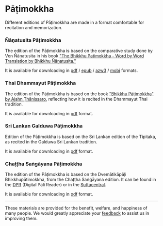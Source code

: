 

# Pāṭimokkha

Different editions of Pāṭimokkha are made in a format comfortable for recitation and memorization.

### Ñāṇatusita Pāṭimokkha

The edition of the Pāṭimokkha is based on the comparative study done by Ven Ñāṇatusita in his book ["The Bhikkhu Patimokkha - Word by Word Translation by Bhikkhu Ñāṇatusita."](https://www.bps.lk/olib/bp/bp626s_Nyanatusita_Analysis-of-Bhikkhu-Patimokkha.pdf)


It is available for downloading in [pdf](https://github.com/sasanarakkha/nanatusita-patimokkha/releases/latest/download/Nanatusita_Bhikkhupatimokkha.pdf) / [epub](https://github.com/sasanarakkha/nanatusita-patimokkha/releases/latest/download/Nanatusita_Bhikkhupatimokkha.pdf) / [azw3](https://github.com/sasanarakkha/nanatusita-patimokkha/releases/latest/download/Nanatusita_Bhikkhupatimokkha.azw3) / [mobi](https://github.com/sasanarakkha/nanatusita-patimokkha/releases/latest/download/Nanatusita_Bhikkhupatimokkha.mobi) formats.

### Thai Dhammayut Pāṭimokkha

The edition of the Pāṭimokkha is based on the book ["Bhikkhu Pāṭimokkha" by Ajahn Ṭhānissaro](https://archive.org/details/bhikkhu-patimokkha.-pali-english.thanissaro/BhikkhuPa%E1%B9%ADimokkha.P%C4%81li-English.%E1%B9%ACh%C4%81nissaro.2Up/mode/2up), reflecting how it is recited in the Dhammayut Thai tradition.

It is available for downloading in [pdf](https://github.com/sasanarakkha/thai-dhammayut-patimokkha/releases/latest/download/Thai_Dhammayut_Bhikkhupatimokkha.pdf) format.


### Sri Lankan Galduwa Pāṭimokkha

Edition of the Pāṭimokkha is based on the Sri Lankan edition of the Tipitaka, as recited in the Galduwa Sri Lankan tradition.

It is available for downloading in [pdf](https://github.com/sasanarakkha/galduwa-patimokkha/releases/latest/download/Galduwa_Bhikkhupatimokkha.pdf) format.


### Chaṭṭha Saṅgāyana Pāṭimokkha

The edition of the Pāṭimokkha is based on the Dvemātikāpāḷi Bhikkhupātimokkha, from the Chaṭṭha Saṅgāyana edition. It can be found in the [DPR](https://www.digitalpalireader.online/_dprhtml/index.html?loc=v.6.0.x.x.x.x.t) (Digital Pāli Reader) or in the [Suttacentral](https://suttacentral.net/pli-tv-bu-pm/pli/ms?layout=plain&reference=cck/pts/vri&notes=asterisk&highlight=true&script=latin).

It is available for downloading in [pdf](https://github.com/sasanarakkha/chattha-sangayana-patimokkha/releases/latest/download/Chattha_Sangayana_Bhikkhupatimokkha.pdf) format.


------

These materials are provided for the benefit, welfare, and happiness of many people. We would greatly appreciate your [feedback](https://docs.google.com/forms/d/e/1FAIpQLSeA7LgF9KnCGWw1_HysqKpgD4eg4Hjo3ZFG7GcL53nsIETDCw/viewform?) to assist us in improving them.
